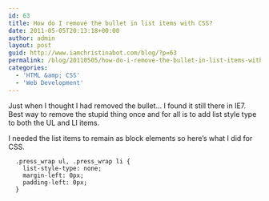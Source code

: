 ```yaml
---
id: 63
title: How do I remove the bullet in list items with CSS?
date: 2011-05-05T20:13:18+00:00
author: admin
layout: post
guid: http://www.iamchristinabot.com/blog/?p=63
permalink: /blog/20110505/how-do-i-remove-the-bullet-in-list-items-with-css/
categories:
  - 'HTML &amp; CSS'
  - 'Web Development'
---
```

Just when I thought I had removed the bullet&#8230; I found it still there in IE7. Best way to remove the stupid thing once and for all is to add list style type to both the UL and LI items.

I needed the list items to remain as block elements so here&#8217;s what I did for CSS.


      .press_wrap ul, .press_wrap li {
        list-style-type: none;
        margin-left: 0px;
        padding-left: 0px;
      }
